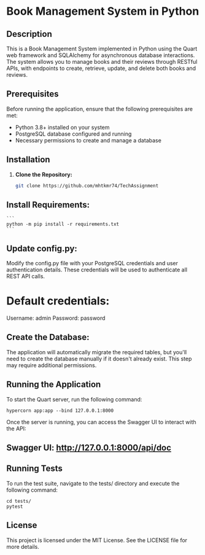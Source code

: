 # Book Management System in Python

## Description
This is a Book Management System implemented in Python using the Quart web framework and SQLAlchemy for asynchronous database interactions. The system allows you to manage books and their reviews through RESTful APIs, with endpoints to create, retrieve, update, and delete both books and reviews.

## Prerequisites
Before running the application, ensure that the following prerequisites are met:

- Python 3.8+ installed on your system
- PostgreSQL database configured and running
- Necessary permissions to create and manage a database

## Installation

1. **Clone the Repository:**

   ```bash
   git clone https://github.com/mhtkmr74/TechAssignment
   ```

## Install Requirements:
    ```
    python -m pip install -r requirements.txt
    ```

## Update config.py:

Modify the config.py file with your PostgreSQL credentials and user authentication details. These credentials will be used to authenticate all REST API calls.

# Default credentials:
Username: admin
Password: password

## Create the Database:

The application will automatically migrate the required tables, but you'll need to create the database manually if it doesn't already exist. This step may require additional permissions.

## Running the Application
To start the Quart server, run the following command:

```
hypercorn app:app --bind 127.0.0.1:8000
```

Once the server is running, you can access the Swagger UI to interact with the API:

## Swagger UI: http://127.0.0.1:8000/api/doc

## Running Tests
To run the test suite, navigate to the tests/ directory and execute the following command:
```
cd tests/
pytest
```

## License
This project is licensed under the MIT License. See the LICENSE file for more details.